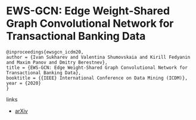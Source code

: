 # EWS-GCN: Edge Weight-Shared Graph Convolutional Network for Transactional Banking Data

```
@inproceedings{ewsgcn_icdm20,
author = {Ivan Sukharev and Valentina Shumovskaia and Kirill Fedyanin and Maxim Panov and Dmitry Berestnev},
title = {EWS-GCN: Edge Weight-Shared Graph Convolutional Network for Transactional Banking Data},
booktitle = {{IEEE} International Conference on Data Mining (ICDM)},
year = {2020}
}
```

links
- [arXiv](https://arxiv.org/abs/2009.14588)
